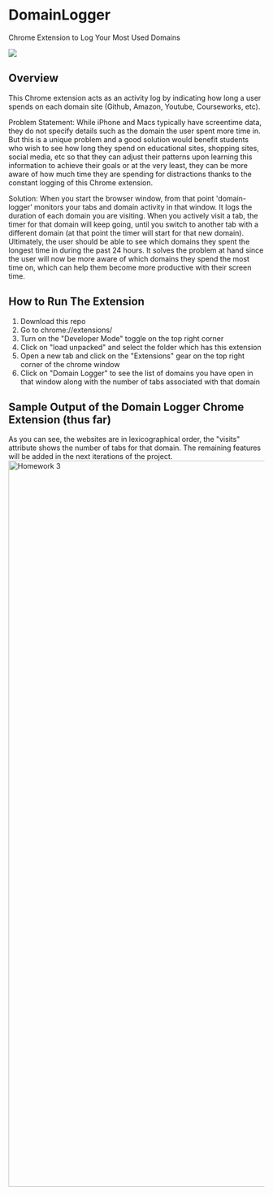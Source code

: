 # DomainLogger
Chrome Extension to Log Your Most Used Domains

<img src = "https://img.shields.io/github/license/faizak1/DomainLogger"> 

## Overview
This Chrome extension acts as an activity log by indicating how long a user spends on each domain site (Github, Amazon, Youtube, Courseworks, etc).

Problem Statement: While iPhone and Macs typically have screentime data, they do not specify details such as the domain the user spent more time in. But this is a unique problem and a good solution would benefit students who wish to see how long they spend on educational sites, shopping sites, social media, etc so that they can adjust their patterns upon learning this information to achieve their goals or at the very least, they can be more aware of how much time they are spending for distractions thanks to the constant logging of this Chrome extension. 

Solution: When you start the browser window, from that point 'domain-logger' monitors your tabs and domain activity in that window. It logs the duration of each domain you are visiting. When you actively visit a tab, the timer for that domain will keep going, until you switch to another tab with a different domain (at that point the timer will start for that new domain). Ultimately, the user should be able to see which domains they spent the longest time in during the past 24 hours. It solves the problem at hand since the user will now be more aware of which domains they spend the most time on, which can help them become more productive with their screen time.  
 
## How to Run The Extension
1. Download this repo
2. Go to chrome://extensions/
3. Turn on the "Developer Mode" toggle on the top right corner
4. Click on "load unpacked" and select the folder which has this extension
5. Open a new tab and click on the "Extensions" gear on the top right corner of the chrome window
6. Click on "Domain Logger" to see the list of domains you have open in that window along with the number of tabs associated with that domain

## Sample Output of the Domain Logger Chrome Extension (thus far)
As you can see, the websites are in lexicographical order, the "visits" attribute shows the number of tabs for that domain. The remaining features will be added in the next iterations of the project. 
<img width="1430" alt="Homework 3" src="https://user-images.githubusercontent.com/52360459/219991346-88b258bb-5ebb-4a92-80d5-db3791421628.png">

